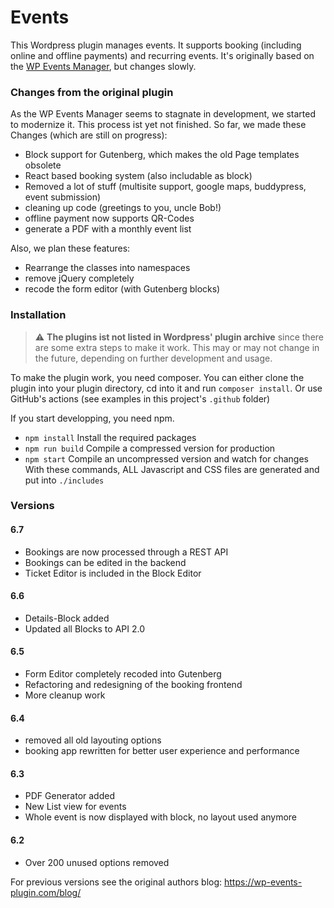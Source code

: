 # Events

This Wordpress plugin manages events. It supports booking (including online and offline payments) and recurring events. It's originally based on the [WP Events Manager](https://wp-events-plugin.com/), but changes slowly.

### Changes from the original plugin

As the WP Events Manager seems to stagnate in development, we started to modernize it. This process ist yet not finished. So far, we made these Changes (which are still on progress):

-   Block support for Gutenberg, which makes the old Page templates obsolete
-   React based booking system (also includable as block)
-   Removed a lot of stuff (multisite support, google maps, buddypress, event submission)
-   cleaning up code (greetings to you, uncle Bob!)
-   offline payment now supports QR-Codes
-   generate a PDF with a monthly event list

Also, we plan these features:

-   Rearrange the classes into namespaces
-   remove jQuery completely
-   recode the form editor (with Gutenberg blocks)

### Installation

> :warning: **The plugins ist not listed in Wordpress' plugin archive** since there are some extra steps to make it work. This may or may not change in the future, depending on further development and usage.

To make the plugin work, you need composer. You can either clone the plugin into your plugin directory, cd into it and run `composer install`. Or use GitHub's actions (see examples in this project's `.github` folder)

If you start developping, you need npm.

-   `npm install` Install the required packages
-   `npm run build` Compile a compressed version for production
-   `npm start` Compile an uncompressed version and watch for changes
    With these commands, ALL Javascript and CSS files are generated and put into `./includes`

### Versions

#### 6.7

-   Bookings are now processed through a REST API
-   Bookings can be edited in the backend
-   Ticket Editor is included in the Block Editor

#### 6.6

-   Details-Block added
-   Updated all Blocks to API 2.0

#### 6.5

-   Form Editor completely recoded into Gutenberg
-   Refactoring and redesigning of the booking frontend
-   More cleanup work

#### 6.4

-   removed all old layouting options
-   booking app rewritten for better user experience and performance

#### 6.3

-   PDF Generator added
-   New List view for events
-   Whole event is now displayed with block, no layout used anymore

#### 6.2

-   Over 200 unused options removed

For previous versions see the original authors blog: https://wp-events-plugin.com/blog/
